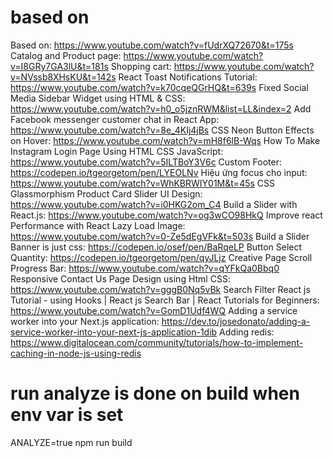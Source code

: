 # based on

Based on: https://www.youtube.com/watch?v=fUdrXQ72670&t=175s
Catalog and Product page: https://www.youtube.com/watch?v=I8GRy7GA3lU&t=181s
Shopping cart: https://www.youtube.com/watch?v=NVssb8XHsKU&t=142s
React Toast Notifications Tutorial: https://www.youtube.com/watch?v=k70cqeQGrHQ&t=639s
Fixed Social Media Sidebar Widget using HTML & CSS: https://www.youtube.com/watch?v=h0_o5jznRWM&list=LL&index=2
Add Facebook messenger customer chat in React App: https://www.youtube.com/watch?v=8e_4KIj4jBs
CSS Neon Button Effects on Hover: https://www.youtube.com/watch?v=mH8f6lB-Wqs
How To Make Instagram Login Page Using HTML CSS JavaScript: https://www.youtube.com/watch?v=5ILTBoY3V6c
Custom Footer: https://codepen.io/tgeorgetom/pen/LYEOLNv
Hiệu ứng focus cho input: https://www.youtube.com/watch?v=WhKBRWIY01M&t=45s
CSS Glassmorphism Product Card Slider UI Design: https://www.youtube.com/watch?v=i0HKG2om_C4
Build a Slider with React.js: https://www.youtube.com/watch?v=og3wCO98HkQ
Improve react Performance with React Lazy Load Image: https://www.youtube.com/watch?v=0-Ze5dEgVFk&t=503s
Build a Slider Banner is just css: https://codepen.io/osef/pen/BaRqeLP
Button Select Quantity: https://codepen.io/tgeorgetom/pen/qyJLjz
Creative Page Scroll Progress Bar: https://www.youtube.com/watch?v=qYFkQa0Bbq0
Responsive Contact Us Page Design using Html CSS: https://www.youtube.com/watch?v=gggB0Nq5vBk
Search Filter React js Tutorial - using Hooks | React js Search Bar | React Tutorials for Beginners: https://www.youtube.com/watch?v=GomD1Udf4WQ
Adding a service worker into your Next.js application: https://dev.to/josedonato/adding-a-service-worker-into-your-next-js-application-1dib
Adding redis: https://www.digitalocean.com/community/tutorials/how-to-implement-caching-in-node-js-using-redis

# run analyze is done on build when env var is set

ANALYZE=true npm run build
